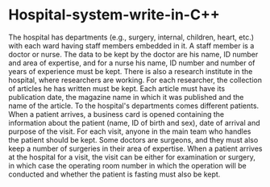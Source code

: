 # Hospital-system-write-in-C++

The hospital has departments (e.g., surgery, internal, children, heart, etc.) with each ward having staff members embedded in it. A staff member is a doctor or nurse. The data to be kept by the doctor are his name, ID number and area of ​​expertise, and for a nurse his name, ID number and number of years of experience must be kept. There is also a research institute in the hospital, where researchers are working. For each researcher, the collection of articles he has written must be kept. Each article must have its publication date, the magazine name in which it was published and the name of the article. To the hospital's departments  comes different patients. When a patient arrives, a business card is opened containing the information about the patient (name, ID of birth and sex), date of arrival and purpose of the visit. For each visit, anyone in the main team who handles the patient should be kept.
Some doctors are surgeons, and they must also keep a number of surgeries in their area of expertise. When a patient arrives at the hospital for a visit, the visit can be either for examination or surgery, in which case the operating room number in which the operation will be conducted and whether the patient is fasting must also be kept.

